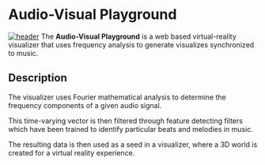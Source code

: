 # Audio-Visual Playground
[![header](https://raw.githubusercontent.com/chandra-gummaluru/Audio-Visual-Playground/master/avp/header.png)](https://chandra-gummaluru.github.io/Audio-Visual-Playground/)
The **Audio-Visual Playground** is a web based virtual-reality visualizer that uses frequency analysis to generate visualizes synchronized to music.

## Description

The visualizer uses Fourier mathematical analysis to determine the frequency components of a given audio signal.

This time-varying vector is then filtered through feature detecting filters which have been trained to identify particular beats and melodies in music.

The resulting data is then used as a seed in a visualizer, where a 3D world is created for a virtual reality experience.
